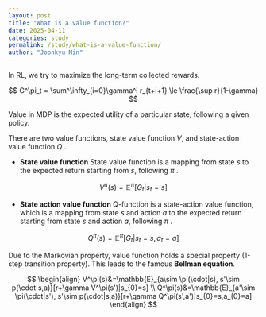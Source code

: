 ```yaml
---
layout: post
title: "What is a value function?"
date: 2025-04-11
categories: study
permalink: /study/what-is-a-value-function/
author: "Joonkyu Min"
---
```


In RL, we try to maximize the long-term collected rewards.

$$
G^\pi_t = \sum^\infty_{i=0}\gamma^i r_{t+i+1} \le \frac{\sup r}{1-\gamma}
$$

Value in MDP is the expected utility of a particular state, following a given policy.

There are two value functions, state value function $V$, and state-action value function $Q$ .

- **State value function**
State value function is a mapping from state $s$ to the expected return starting from $s$, following $\pi$ .

$$
V^\pi(s)=\mathbb{E}^\pi[G_t|s_{t}=s]
$$


- **State action value function**
Q-function is a state-action value function, which is a mapping from state $s$ and action $a$ to the expected return starting from state $s$ and action $a$, following $\pi$ .

$$
Q^\pi(s)=\mathbb{E}^\pi[G_t|s_{t}=s,a_{t}=a]
$$

Due to the Markovian property, value function holds a special property (1-step transition property).
This leads to the famous **Bellman equation**.

$$
\begin{align}
V^\pi(s)&=\mathbb{E}_{a\sim \pi(\cdot|s), s'\sim p(\cdot|s,a)}[r+\gamma V^\pi(s')|s_{0}=s] \\
Q^\pi(s)&=\mathbb{E}_{a'\sim \pi(\cdot|s'), s'\sim p(\cdot|s,a)}[r+\gamma Q^\pi(s',a')|s_{0}=s,a_{0}=a]
\end{align}
$$



